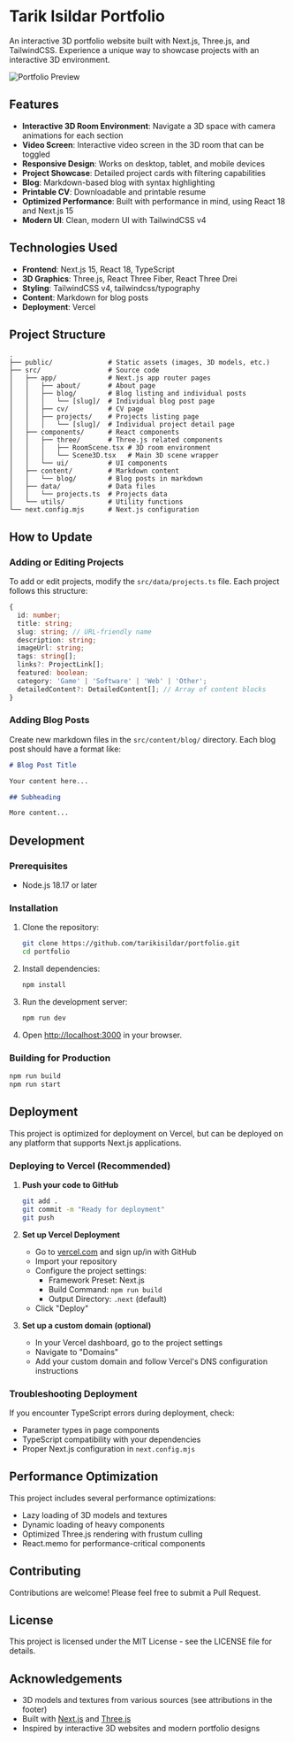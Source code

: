 # Tarik Isildar Portfolio

An interactive 3D portfolio website built with Next.js, Three.js, and TailwindCSS. Experience a unique way to showcase projects with an interactive 3D environment.

![Portfolio Preview](/public/images/preview.png)

## Features

- **Interactive 3D Room Environment**: Navigate a 3D space with camera animations for each section
- **Video Screen**: Interactive video screen in the 3D room that can be toggled
- **Responsive Design**: Works on desktop, tablet, and mobile devices
- **Project Showcase**: Detailed project cards with filtering capabilities
- **Blog**: Markdown-based blog with syntax highlighting
- **Printable CV**: Downloadable and printable resume
- **Optimized Performance**: Built with performance in mind, using React 18 and Next.js 15
- **Modern UI**: Clean, modern UI with TailwindCSS v4

## Technologies Used

- **Frontend**: Next.js 15, React 18, TypeScript
- **3D Graphics**: Three.js, React Three Fiber, React Three Drei
- **Styling**: TailwindCSS v4, tailwindcss/typography
- **Content**: Markdown for blog posts
- **Deployment**: Vercel

## Project Structure

```
.
├── public/              # Static assets (images, 3D models, etc.)
├── src/                 # Source code
│   ├── app/             # Next.js app router pages
│   │   ├── about/       # About page
│   │   ├── blog/        # Blog listing and individual posts
│   │   │   └── [slug]/  # Individual blog post page
│   │   ├── cv/          # CV page
│   │   ├── projects/    # Projects listing page
│   │   │   └── [slug]/  # Individual project detail page
│   ├── components/      # React components
│   │   ├── three/       # Three.js related components
│   │   │   ├── RoomScene.tsx # 3D room environment
│   │   │   └── Scene3D.tsx   # Main 3D scene wrapper
│   │   └── ui/          # UI components
│   ├── content/         # Markdown content
│   │   └── blog/        # Blog posts in markdown
│   ├── data/            # Data files
│   │   └── projects.ts  # Projects data
│   └── utils/           # Utility functions
└── next.config.mjs      # Next.js configuration
```

## How to Update

### Adding or Editing Projects

To add or edit projects, modify the `src/data/projects.ts` file. Each project follows this structure:

```typescript
{
  id: number;
  title: string;
  slug: string; // URL-friendly name
  description: string;
  imageUrl: string;
  tags: string[];
  links?: ProjectLink[];
  featured: boolean;
  category: 'Game' | 'Software' | 'Web' | 'Other';
  detailedContent?: DetailedContent[]; // Array of content blocks
}
```

### Adding Blog Posts

Create new markdown files in the `src/content/blog/` directory. Each blog post should have a format like:

```markdown
# Blog Post Title

Your content here...

## Subheading

More content...
```

## Development

### Prerequisites

- Node.js 18.17 or later

### Installation

1. Clone the repository:
   ```bash
   git clone https://github.com/tarikisildar/portfolio.git
   cd portfolio
   ```

2. Install dependencies:
   ```bash
   npm install
   ```

3. Run the development server:
   ```bash
   npm run dev
   ```

4. Open [http://localhost:3000](http://localhost:3000) in your browser.

### Building for Production

```bash
npm run build
npm run start
```

## Deployment

This project is optimized for deployment on Vercel, but can be deployed on any platform that supports Next.js applications.

### Deploying to Vercel (Recommended)

1. **Push your code to GitHub**
   ```bash
   git add .
   git commit -m "Ready for deployment"
   git push
   ```

2. **Set up Vercel Deployment**
   - Go to [vercel.com](https://vercel.com) and sign up/in with GitHub
   - Import your repository
   - Configure the project settings:
     - Framework Preset: Next.js
     - Build Command: `npm run build`
     - Output Directory: `.next` (default)
   - Click "Deploy"

3. **Set up a custom domain (optional)**
   - In your Vercel dashboard, go to the project settings
   - Navigate to "Domains"
   - Add your custom domain and follow Vercel's DNS configuration instructions

### Troubleshooting Deployment

If you encounter TypeScript errors during deployment, check:
- Parameter types in page components
- TypeScript compatibility with your dependencies
- Proper Next.js configuration in `next.config.mjs`

## Performance Optimization

This project includes several performance optimizations:
- Lazy loading of 3D models and textures
- Dynamic loading of heavy components
- Optimized Three.js rendering with frustum culling
- React.memo for performance-critical components

## Contributing

Contributions are welcome! Please feel free to submit a Pull Request.

## License

This project is licensed under the MIT License - see the LICENSE file for details.

## Acknowledgements

- 3D models and textures from various sources (see attributions in the footer)
- Built with [Next.js](https://nextjs.org/) and [Three.js](https://threejs.org/)
- Inspired by interactive 3D websites and modern portfolio designs
